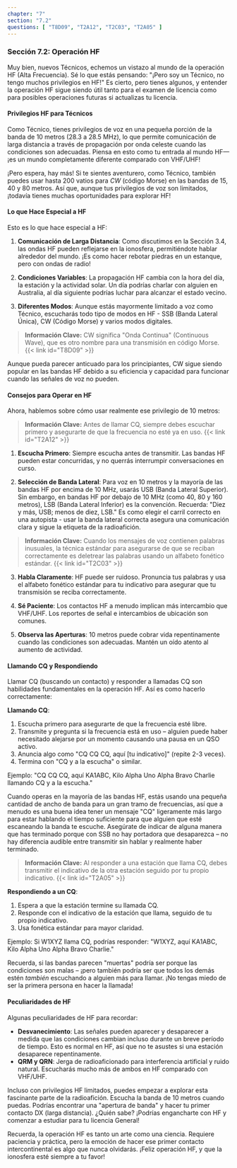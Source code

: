 ```yaml
---
chapter: "7"
section: "7.2"
questions: [ "T8D09", "T2A12", "T2C03", "T2A05" ]
---
```


### Sección 7.2: Operación HF

Muy bien, nuevos Técnicos, echemos un vistazo al mundo de la operación HF (Alta Frecuencia). Sé lo que estás pensando: "¡Pero soy un Técnico, no tengo muchos privilegios en HF!" Es cierto, pero tienes algunos, y entender la operación HF sigue siendo útil tanto para el examen de licencia como para posibles operaciones futuras si actualizas tu licencia.

#### Privilegios HF para Técnicos

Como Técnico, tienes privilegios de voz en una pequeña porción de la banda de 10 metros (28.3 a 28.5 MHz), lo que permite comunicación de larga distancia a través de propagación por onda celeste cuando las condiciones son adecuadas. Piensa en esto como tu entrada al mundo HF—¡es un mundo completamente diferente comparado con VHF/UHF!

¡Pero espera, hay más! Si te sientes aventurero, como Técnico, también puedes usar hasta 200 vatios para *CW* (código Morse) en las bandas de 15, 40 y 80 metros. Así que, aunque tus privilegios de voz son limitados, ¡todavía tienes muchas oportunidades para explorar HF!

#### Lo que Hace Especial a HF

Esto es lo que hace especial a HF:
1. **Comunicación de Larga Distancia**: Como discutimos en la Sección 3.4, las ondas HF pueden reflejarse en la ionosfera, permitiéndote hablar alrededor del mundo. ¡Es como hacer rebotar piedras en un estanque, pero con ondas de radio!

2. **Condiciones Variables**: La propagación HF cambia con la hora del día, la estación y la actividad solar. Un día podrías charlar con alguien en Australia, al día siguiente podrías luchar para alcanzar el estado vecino.

3. **Diferentes Modos**: Aunque estás mayormente limitado a voz como Técnico, escucharás todo tipo de modos en HF - SSB (Banda Lateral Única), CW (Código Morse) y varios modos digitales.

> **Información Clave:** CW significa "Onda Continua" (Continuous Wave), que es otro nombre para una transmisión en código Morse. {{< link id="T8D09" >}}

Aunque pueda parecer anticuado para los principiantes, CW sigue siendo popular en las bandas HF debido a su eficiencia y capacidad para funcionar cuando las señales de voz no pueden.

#### Consejos para Operar en HF

Ahora, hablemos sobre cómo usar realmente ese privilegio de 10 metros:

> **Información Clave:** Antes de llamar CQ, siempre debes escuchar primero y asegurarte de que la frecuencia no esté ya en uso. {{< link id="T2A12" >}}

1. **Escucha Primero**: Siempre escucha antes de transmitir. Las bandas HF pueden estar concurridas, y no querrás interrumpir conversaciones en curso.

2. **Selección de Banda Lateral**: Para voz en 10 metros y la mayoría de las bandas HF por encima de 10 MHz, usarás USB (Banda Lateral Superior). Sin embargo, en bandas HF por debajo de 10 MHz (como 40, 80 y 160 metros), LSB (Banda Lateral Inferior) es la convención. Recuerda: "Diez y más, USB; menos de diez, LSB." Es como elegir el carril correcto en una autopista - usar la banda lateral correcta asegura una comunicación clara y sigue la etiqueta de la radioafición.

> **Información Clave:** Cuando los mensajes de voz contienen palabras inusuales, la técnica estándar para asegurarse de que se reciban correctamente es deletrear las palabras usando un alfabeto fonético estándar. {{< link id="T2C03" >}}

3. **Habla Claramente**: HF puede ser ruidoso. Pronuncia tus palabras y usa el alfabeto fonético estándar para tu indicativo para asegurar que tu transmisión se reciba correctamente.

4. **Sé Paciente**: Los contactos HF a menudo implican más intercambio que VHF/UHF. Los reportes de señal e intercambios de ubicación son comunes.

5. **Observa las Aperturas**: 10 metros puede cobrar vida repentinamente cuando las condiciones son adecuadas. Mantén un oído atento al aumento de actividad.

#### Llamando CQ y Respondiendo

Llamar CQ (buscando un contacto) y responder a llamadas CQ son habilidades fundamentales en la operación HF. Así es como hacerlo correctamente:

**Llamando CQ**:
1. Escucha primero para asegurarte de que la frecuencia esté libre.
2. Transmite y pregunta si la frecuencia está en uso – alguien puede haber necesitado alejarse por un momento causando una pausa en un QSO activo.
3. Anuncia algo como "CQ CQ CQ, aquí [tu indicativo]" (repite 2-3 veces).
4. Termina con "CQ y a la escucha" o similar.

Ejemplo: "CQ CQ CQ, aquí KA1ABC, Kilo Alpha Uno Alpha Bravo Charlie llamando CQ y a la escucha."

Cuando operas en la mayoría de las bandas HF, estás usando una pequeña cantidad de ancho de banda para un gran tramo de frecuencias, así que a menudo es una buena idea tener un mensaje "CQ" ligeramente más largo para estar hablando el tiempo suficiente para que alguien que esté escaneando la banda te escuche. Asegúrate de indicar de alguna manera que has terminado porque con SSB no hay portadora que desaparezca – no hay diferencia audible entre transmitir sin hablar y realmente haber terminado.

> **Información Clave:** Al responder a una estación que llama CQ, debes transmitir el indicativo de la otra estación seguido por tu propio indicativo. {{< link id="T2A05" >}}

**Respondiendo a un CQ**:
1. Espera a que la estación termine su llamada CQ.
2. Responde con el indicativo de la estación que llama, seguido de tu propio indicativo.
3. Usa fonética estándar para mayor claridad.

Ejemplo: Si W1XYZ llama CQ, podrías responder: "W1XYZ, aquí KA1ABC, Kilo Alpha Uno Alpha Bravo Charlie."

Recuerda, si las bandas parecen "muertas" podría ser porque las condiciones son malas – ¡pero también podría ser que todos los demás estén *también* escuchando a alguien más para llamar. ¡No tengas miedo de ser la primera persona en hacer la llamada!

#### Peculiaridades de HF

Algunas peculiaridades de HF para recordar:
- **Desvanecimiento**: Las señales pueden aparecer y desaparecer a medida que las condiciones cambian incluso durante un breve período de tiempo. Esto es normal en HF, así que no te asustes si una estación desaparece repentinamente.
- **QRM y QRN**: Jerga de radioaficionado para interferencia artificial y ruido natural. Escucharás mucho más de ambos en HF comparado con VHF/UHF.

Incluso con privilegios HF limitados, puedes empezar a explorar esta fascinante parte de la radioafición. Escucha la banda de 10 metros cuando puedas. Podrías encontrar una "apertura de banda" y hacer tu primer contacto DX (larga distancia). ¿Quién sabe? ¡Podrías engancharte con HF y comenzar a estudiar para tu licencia General!

Recuerda, la operación HF es tanto un arte como una ciencia. Requiere paciencia y práctica, pero la emoción de hacer ese primer contacto intercontinental es algo que nunca olvidarás. ¡Feliz operación HF, y que la ionosfera esté siempre a tu favor!